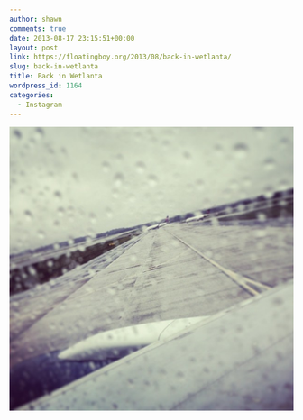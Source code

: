 ```yaml
---
author: shawn
comments: true
date: 2013-08-17 23:15:51+00:00
layout: post
link: https://floatingboy.org/2013/08/back-in-wetlanta/
slug: back-in-wetlanta
title: Back in Wetlanta
wordpress_id: 1164
categories:
  - Instagram
---
```


[![Back in Wetlanta](/assets/media/2013/08/3eaf8eac078611e3bd6022000aa80383_7.jpg)](/assets/media/2013/08/3eaf8eac078611e3bd6022000aa80383_7.jpg)
